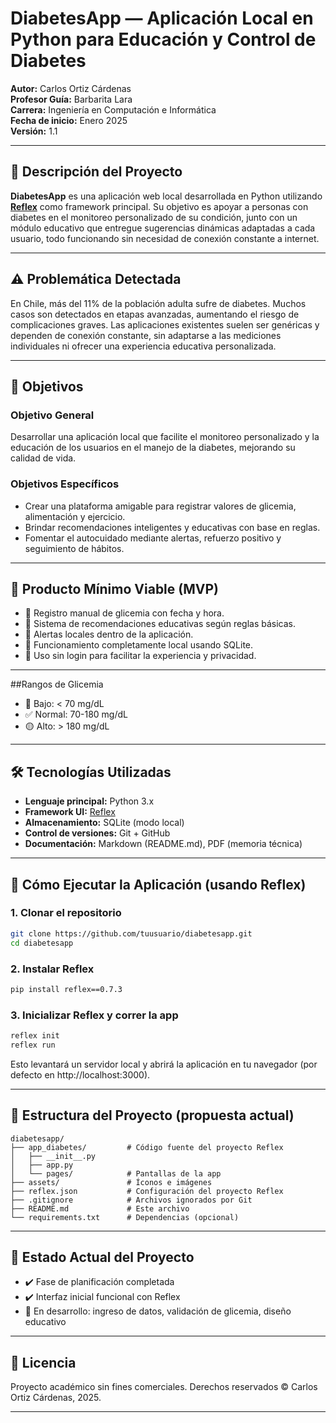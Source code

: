 # DiabetesApp — Aplicación Local en Python para Educación y Control de Diabetes

**Autor:** Carlos Ortiz Cárdenas  
**Profesor Guía:** Barbarita Lara  
**Carrera:** Ingeniería en Computación e Informática  
**Fecha de inicio:** Enero 2025  
**Versión:** 1.1

---

## 📌 Descripción del Proyecto

**DiabetesApp** es una aplicación web local desarrollada en Python utilizando **[Reflex](https://reflex.dev/)** como framework principal. Su objetivo es apoyar a personas con diabetes en el monitoreo personalizado de su condición, junto con un módulo educativo que entregue sugerencias dinámicas adaptadas a cada usuario, todo funcionando sin necesidad de conexión constante a internet.

---

## ⚠️ Problemática Detectada

En Chile, más del 11% de la población adulta sufre de diabetes. Muchos casos son detectados en etapas avanzadas, aumentando el riesgo de complicaciones graves. Las aplicaciones existentes suelen ser genéricas y dependen de conexión constante, sin adaptarse a las mediciones individuales ni ofrecer una experiencia educativa personalizada.

---

## 🎯 Objetivos

### Objetivo General
Desarrollar una aplicación local que facilite el monitoreo personalizado y la educación de los usuarios en el manejo de la diabetes, mejorando su calidad de vida.

### Objetivos Específicos
- Crear una plataforma amigable para registrar valores de glicemia, alimentación y ejercicio.
- Brindar recomendaciones inteligentes y educativas con base en reglas.
- Fomentar el autocuidado mediante alertas, refuerzo positivo y seguimiento de hábitos.

---

## 🔧 Producto Mínimo Viable (MVP)

- 📝 Registro manual de glicemia con fecha y hora.
- 💬 Sistema de recomendaciones educativas según reglas básicas.
- 🔔 Alertas locales dentro de la aplicación.
- 🧠 Funcionamiento completamente local usando SQLite.
- 👤 Uso sin login para facilitar la experiencia y privacidad.

---

##Rangos de Glicemia

- 🔴 Bajo: < 70 mg/dL
- ✅ Normal: 70-180 mg/dL
- 🟡 Alto: > 180 mg/dL

---

## 🛠️ Tecnologías Utilizadas

- **Lenguaje principal:** Python 3.x
- **Framework UI:** [Reflex](https://reflex.dev/)
- **Almacenamiento:** SQLite (modo local)
- **Control de versiones:** Git + GitHub
- **Documentación:** Markdown (README.md), PDF (memoria técnica)

---

## 🚀 Cómo Ejecutar la Aplicación (usando Reflex)

### 1. Clonar el repositorio

```bash
git clone https://github.com/tuusuario/diabetesapp.git
cd diabetesapp
```

### 2. Instalar Reflex

```bash
pip install reflex==0.7.3
```

### 3. Inicializar Reflex y correr la app

```bash
reflex init
reflex run
```

Esto levantará un servidor local y abrirá la aplicación en tu navegador (por defecto en http://localhost:3000).

---

## 📁 Estructura del Proyecto (propuesta actual)

```
diabetesapp/
├── app_diabetes/         # Código fuente del proyecto Reflex
│   ├── __init__.py
│   ├── app.py
│   └── pages/            # Pantallas de la app
├── assets/               # Íconos e imágenes
├── reflex.json           # Configuración del proyecto Reflex
├── .gitignore            # Archivos ignorados por Git
├── README.md             # Este archivo
└── requirements.txt      # Dependencias (opcional)
```

---

## 🔄 Estado Actual del Proyecto

- ✔️ Fase de planificación completada
- ✔️ Interfaz inicial funcional con Reflex
- 🔧 En desarrollo: ingreso de datos, validación de glicemia, diseño educativo

---

## 📘 Licencia

Proyecto académico sin fines comerciales. Derechos reservados © Carlos Ortiz Cárdenas, 2025.

---
